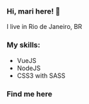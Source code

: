 ### Hi, mari here! :cherry_blossom:

I live in Rio de Janeiro, BR 

### My skills:
- VueJS
- NodeJS
- CSS3 with SASS

### Find me here


